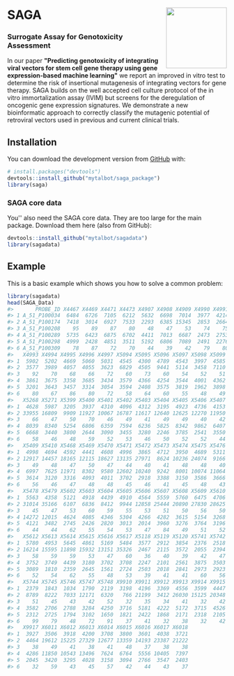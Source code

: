 
<!-- README.md is generated from README.Rmd. Please edit that file -->
SAGA <img src="https://talbotsr.com/saga_package/logo.png" align="right" height="139" />
========================================================================================

### Surrogate Assay for Genotoxicity Assessment

<!-- badges: start -->
<!-- badges: end -->
In our paper **"Predicting genotoxicity of integrating viral vectors for stem cell gene therapy using gene expression-based machine learning"** we report an improved in vitro test to determine the risk of insertional mutagenesis of integrating vectors for gene therapy. SAGA builds on the well accepted cell culture protocol of the in vitro immortalization assay (IVIM) but screens for the deregulation of oncogenic gene expression signatures. We demonstrate a new bioinformatic approach to correctly classify the mutagenic potential of retroviral vectors used in previous and current clinical trials.

Installation
------------

You can download the development version from [GitHub](https://github.com/) with:

``` r
# install.packages("devtools")
devtools::install_github("mytalbot/saga_package")
library(saga)
```

### SAGA core data

You'' also need the SAGA core data. They are too large for the main package. Download them here (also from GitHub):

``` r
devtools::install_github("mytalbot/sagadata")
library(sagadata)
```

Example
-------

This is a basic example which shows you how to solve a common problem:

``` r
library(sagadata)
head(SAGA_Data)
#>       PROBE_ID X4467 X4469 X4471 X4473 X4907 X4908 X4909 X4990 X4991 X4992
#> 1 A_51_P100034  6484  6726  7105  6212  5632  6698  7014  3977  4214  5358
#> 2 A_51_P100174  7418  3014  6927  7533  2293  6385 15345  2853  2664  2824
#> 3 A_51_P100208    95    89    87    80    48    47    53    74    75    70
#> 4 A_51_P100289  5735  6423  6875  6702  4411  7013  6687  2473  2753  3580
#> 5 A_51_P100298  4999  2428  4851  3511  5192  6806  7089  2491  2276  2712
#> 6 A_51_P100309    78    87    72    70    44    39    42    79    80    86
#>   X4993 X4994 X4995 X4996 X4997 X5094 X5095 X5096 X5097 X5098 X5099 X5265
#> 1  5902  5202  4669  5060  5031  4545  4300  4789  4543  3997  4585  3639
#> 2  3577  3989  4057  4055  3623  6829  4505  9441  5114  3458  7110 10594
#> 3    92    70    68    66    72    60    73    60    54    52    51    67
#> 4  3861  3675  3358  3685  3434  3579  4366  4254  3544  4001  4362  4341
#> 5  3201  3643  3457  3314  3054  3594  2408  3575  3819  1962  3898  3288
#> 6    80    67    86    80    72    58    64    60    55    48    49    52
#>   X5268 X5271 X5399 X5400 X5401 X5402 X5403 X5404 X5405 X5406 X5407 X5408
#> 1  4628  5987  3205  3937  4310  4096  4312  3195  4923  4736  4153  3376
#> 2 33955 16809  9909 11927 10067 16787 11617 12640 12625 12270 11950 12741
#> 3    66    47    50    70    46    49    41    49    49    40    42    46
#> 4  8039  8340  5254  6806  6359  7594  6236  5825  8342  9862  6407  6280
#> 5  6668  3440  3800  2644  3090  3455  3280  2246  3785  2541  3550  2611
#> 6    58    46    48    59    52    53    46    50    52    52    44    42
#>   X5409 X5410 X5468 X5469 X5470 X5471 X5472 X5473 X5474 X5475 X5476 X5477
#> 1  4998  4694  4592  4441  4608  4996  3865  4712  3950  4689  5311  4604
#> 2 12917 14457 18165 12115 18627 13135 27971  8624 10236 24074  9166 30462
#> 3    49    48    47    50    47    44    40    41    48    48    40    45
#> 4  6997  7625 11971  8302  9580 12602 10240  9242  8001 10074 11064 10570
#> 5  3614  3120  3316  4093  4011  3702  2918  3388  3150  3586  3666  2904
#> 6    56    46    47    48    48    45    46    41    45    48    43    47
#>   X5478 X5479 X5602 X5603 X5604 X5605 X5606 X5607 X5608 X5609 X5610 X5611
#> 1  5563  4358  5121  4918  4439  4910  4564  5559  5760  6475  4706  4209
#> 2 31014 35166  6107  6836  8412  9944 12858 25444 20890 27830 28625 25634
#> 3    45    47    53    60    59    55    53    51    50    56    50    61
#> 4 14272 12015  4624  4085  4346  5304  4266  4282  3615  5154  3268  4196
#> 5  4121  3482  2745  2426  2820  3013  2014  3960  3276  3764  3196  2761
#> 6    44    44    62    55    54    53    47    84    49    51    52    53
#>   X5612 X5613 X5614 X5615 X5616 X5617 X5118 X5119 X5120 X5741 X5742 X5743
#> 1  5780  4953  5645  4861  5169  5484  3577  2912  3854  2376  2518  1800
#> 2 16214 15595 11898 15932 13151 35326  2467  2115  3572  2055  2394   972
#> 3    58    59    59    53    47    60    36    40    39    42    47    43
#> 4  3752  3749  4439  3180  3702  3708  2247  2101  2561  3875  3503  9958
#> 5  3089  1810  2359  2645  1561  2724  2503  2018  2841  2973  2923  1134
#> 6    52    54    62    55    48    53    39    41    41    60    56    53
#>   X5744 X5745 X5746 X5747 X5748 X9910 X9911 X9912 X9913 X9914 X9915 X9916
#> 1  2379  1843  1034  1790  2119  3198  4196  3369  4556  3599  4447  3665
#> 2  8789  8222  7033 12171  6320   766 21199  3412 26030 15125 20348  9341
#> 3    51    45    43    42    52    32    35    34    41    32    42    37
#> 4  3582  2706  2788  3284  4250  3716  5181  4222  5172  3715  4526  5355
#> 5  2312  2725  1794  3102  1650  1821  2422  1868  2171  2318  2105  2074
#> 6    99    79    48    72    91    37    41    32    38    32    42    36
#>   X9917 X6011 X6012 X6013 X6014 X6015 X6016 X6017 X6018
#> 1  3927  3506  3918  4200  3708  3800  3601  4038  3721
#> 2  4464 19612 15225 27329 12677 13359 14193 23387 21222
#> 3    38    49    41    38    41    48    37    38    38
#> 4  4286 11850 10543 13496  7624  6764  5556 10405  7397
#> 5  2045  3420  3295  4028  3158  3094  2766  3547  2403
#> 6    32    59    43    45    57    42    44    43    37
```
